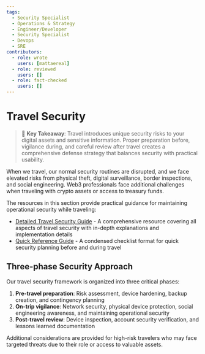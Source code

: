 ```yaml
---
tags:
  - Security Specialist
  - Operations & Strategy
  - Engineer/Developer
  - Security Specialist
  - Devops
  - SRE
contributors:
  - role: wrote
    users: [mattaereal]
  - role: reviewed
    users: []
  - role: fact-checked
    users: []
---
```


# Travel Security

> 🔑 **Key Takeaway**: Travel introduces unique security risks to your digital assets and sensitive information. Proper preparation before, vigilance during, and careful review after travel creates a comprehensive defense strategy that balances security with practical usability.

When we travel, our normal security routines are disrupted, and we face elevated risks from physical theft, digital surveillance, border inspections, and social engineering. Web3 professionals face additional challenges when traveling with crypto assets or access to treasury funds.

The resources in this section provide practical guidance for maintaining operational security while traveling:

- [Detailed Travel Security Guide](guide.md) - A comprehensive resource covering all aspects of travel security with in-depth explanations and implementation details
- [Quick Reference Guide](quick-guide.md) - A condensed checklist format for quick security planning before and during travel

## Three-phase Security Approach

Our travel security framework is organized into three critical phases:

1. **Pre-travel preparation**: Risk assessment, device hardening, backup creation, and contingency planning
2. **On-trip vigilance**: Network security, physical device protection, social engineering awareness, and maintaining operational security
3. **Post-travel review**: Device inspection, account security verification, and lessons learned documentation

Additional considerations are provided for high-risk travelers who may face targeted threats due to their role or access to valuable assets.
